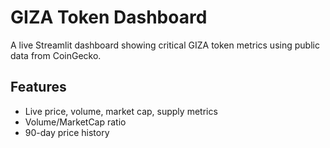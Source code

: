 # GIZA Token Dashboard

A live Streamlit dashboard showing critical GIZA token metrics using public data from CoinGecko.

## Features
- Live price, volume, market cap, supply metrics
- Volume/MarketCap ratio
- 90-day price history